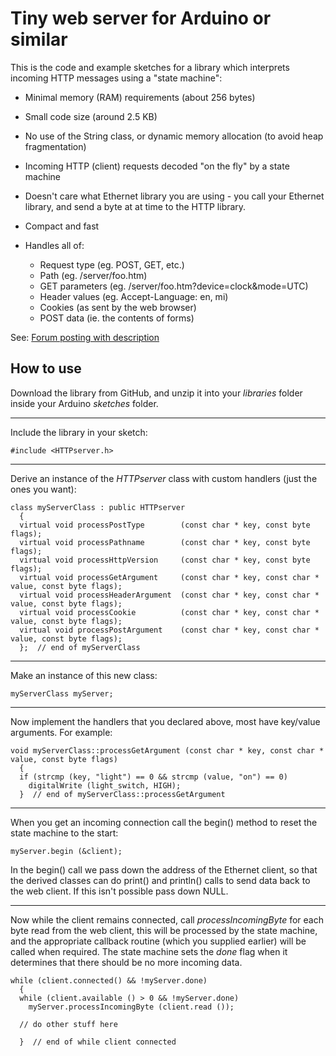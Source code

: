 # Tiny web server for Arduino or similar

This is the code and example sketches for a library which interprets incoming HTTP messages using a "state machine":

* Minimal memory (RAM) requirements (about 256 bytes)
* Small code size (around 2.5 KB)
* No use of the String class, or dynamic memory allocation (to avoid heap fragmentation)
* Incoming HTTP (client) requests decoded "on the fly" by a state machine
* Doesn't care what Ethernet library you are using - you call your Ethernet library, and send a byte at at time to the HTTP library.
* Compact and fast
* Handles all of:

    *    Request type (eg. POST, GET, etc.)
    *    Path (eg. /server/foo.htm)
    *    GET parameters (eg. /server/foo.htm?device=clock&mode=UTC)
    *    Header values (eg. Accept-Language: en, mi)
    *    Cookies (as sent by the web browser)
    *    POST data (ie. the contents of forms)

See: [Forum posting with description](http://www.gammon.com.au/forum/?id=12942)

## How to use

Download the library from GitHub, and unzip it into your *libraries* folder inside your Arduino *sketches* folder.

---

Include the library in your sketch:

    #include <HTTPserver.h>

---

Derive an instance of the *HTTPserver* class with custom handlers (just the ones you want):

    class myServerClass : public HTTPserver
      {
      virtual void processPostType        (const char * key, const byte flags);
      virtual void processPathname        (const char * key, const byte flags);
      virtual void processHttpVersion     (const char * key, const byte flags);
      virtual void processGetArgument     (const char * key, const char * value, const byte flags);
      virtual void processHeaderArgument  (const char * key, const char * value, const byte flags);
      virtual void processCookie          (const char * key, const char * value, const byte flags);
      virtual void processPostArgument    (const char * key, const char * value, const byte flags);
      };  // end of myServerClass

---

Make an instance of this new class:

    myServerClass myServer;

---

Now implement the handlers that you declared above, most have key/value arguments. For example:

    void myServerClass::processGetArgument (const char * key, const char * value, const byte flags)
      {
      if (strcmp (key, "light") == 0 && strcmp (value, "on") == 0)
        digitalWrite (light_switch, HIGH);
      }  // end of myServerClass::processGetArgument

---

When you get an incoming connection call the begin() method to reset the state machine to the start:

    myServer.begin (&client);


In the begin() call we pass down the address of the Ethernet client, so that the derived classes can do print() and println() calls to send data back to the web client. If this isn't possible pass down NULL.

---

Now while the client remains connected, call *processIncomingByte* for each byte read from the web client, this will be processed by the state machine, and the appropriate callback routine (which you supplied earlier) will be called when required. The state machine sets the *done* flag when it determines that there should be no more incoming data.

    while (client.connected() && !myServer.done)
      {
      while (client.available () > 0 && !myServer.done)
        myServer.processIncomingByte (client.read ());

      // do other stuff here

      }  // end of while client connected

